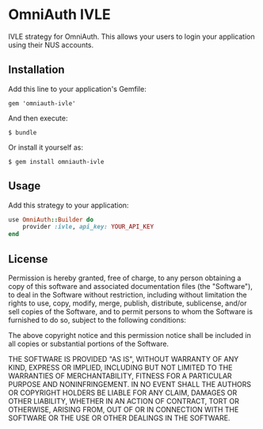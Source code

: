 # OmniAuth IVLE

IVLE strategy for OmniAuth. This allows your users to login your application using their NUS accounts.

## Installation

Add this line to your application's Gemfile:

    gem 'omniauth-ivle'

And then execute:

    $ bundle

Or install it yourself as:

    $ gem install omniauth-ivle

## Usage

Add this strategy to your application:

```ruby
use OmniAuth::Builder do
    provider :ivle, api_key: YOUR_API_KEY
end
```

## License

Permission is hereby granted, free of charge, to any person obtaining a copy of this software and associated documentation files (the "Software"), to deal in the Software without restriction, including without limitation the rights to use, copy, modify, merge, publish, distribute, sublicense, and/or sell copies of the Software, and to permit persons to whom the Software is furnished to do so, subject to the following conditions:

The above copyright notice and this permission notice shall be included in all copies or substantial portions of the Software.

THE SOFTWARE IS PROVIDED "AS IS", WITHOUT WARRANTY OF ANY KIND, EXPRESS OR IMPLIED, INCLUDING BUT NOT LIMITED TO THE WARRANTIES OF MERCHANTABILITY, FITNESS FOR A PARTICULAR PURPOSE AND NONINFRINGEMENT. IN NO EVENT SHALL THE AUTHORS OR COPYRIGHT HOLDERS BE LIABLE FOR ANY CLAIM, DAMAGES OR OTHER LIABILITY, WHETHER IN AN ACTION OF CONTRACT, TORT OR OTHERWISE, ARISING FROM, OUT OF OR IN CONNECTION WITH THE SOFTWARE OR THE USE OR OTHER DEALINGS IN THE SOFTWARE.
